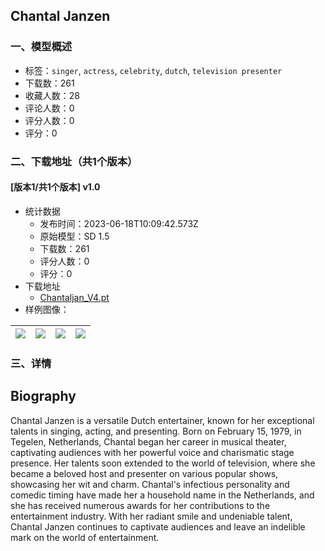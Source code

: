 ## Chantal Janzen
### 一、模型概述

- 标签：`singer`, `actress`, `celebrity`, `dutch`, `television presenter`
- 下载数：261
- 收藏人数：28
- 评论人数：0
- 评分人数：0
- 评分：0

### 二、下载地址（共1个版本）

#### [版本1/共1个版本] v1.0

- 统计数据
  - 发布时间：2023-06-18T10:09:42.573Z
  - 原始模型：SD 1.5
  - 下载数：261
  - 评分人数：0
  - 评分：0
- 下载地址
  - [Chantaljan_V4.pt](https://civitai.com/api/download/models/98601)
- 样例图像：

| <img src="https://image.civitai.com/xG1nkqKTMzGDvpLrqFT7WA/350d90f2-c5bf-4900-be64-c6e02bd69fb6/width=450/1203331.jpeg" /> | <img src="https://image.civitai.com/xG1nkqKTMzGDvpLrqFT7WA/3727a1b1-a8c0-42e6-887e-89f431a88481/width=450/1191429.jpeg" /> | <img src="https://image.civitai.com/xG1nkqKTMzGDvpLrqFT7WA/a3b285a8-ff82-4c85-a4d8-d2451d01e786/width=450/1191685.jpeg" /> | <img src="https://image.civitai.com/xG1nkqKTMzGDvpLrqFT7WA/0d134dc9-df7b-4178-8183-f0f961aaffc2/width=450/1191653.jpeg" /> |
| ---- | ---- | ---- | ---- |


### 三、详情
<h2 id="heading-4">Biography</h2><p>Chantal Janzen is a versatile Dutch entertainer, known for her exceptional talents in singing, acting, and presenting. Born on February 15, 1979, in Tegelen, Netherlands, Chantal began her career in musical theater, captivating audiences with her powerful voice and charismatic stage presence. Her talents soon extended to the world of television, where she became a beloved host and presenter on various popular shows, showcasing her wit and charm. Chantal's infectious personality and comedic timing have made her a household name in the Netherlands, and she has received numerous awards for her contributions to the entertainment industry. With her radiant smile and undeniable talent, Chantal Janzen continues to captivate audiences and leave an indelible mark on the world of entertainment.</p>